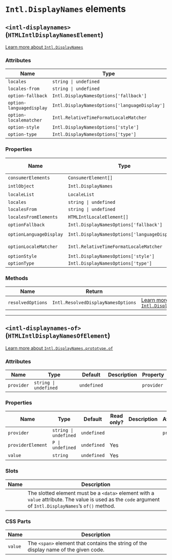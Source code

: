 # `Intl.DisplayNames` elements

## `<intl-displaynames>` (`HTMLIntlDisplayNamesElement`)

[Learn more about `Intl.DisplayNames`](http://developer.mozilla.org/en-US/docs/Web/JavaScript/Reference/Global_Objects/Intl/DisplayNames/DisplayNames)

### Attributes

| Name                     | Type                                          | Default      | Description | Property                |
| ------------------------ | --------------------------------------------- | ------------ | ----------- | ----------------------- |
| `locales`                | `string \| undefined`                         | `undefined`  |             | `locales`               |
| `locales-from`           | `string \| undefined`                         | `undefined`  |             | `localesFrom`           |
| `option-fallback`        | `Intl.DisplayNamesOptions['fallback']`        | `'code'`     |             | `optionFallback`        |
| `option-languagedisplay` | `Intl.DisplayNamesOptions['languageDisplay']` | `'dialect'`  |             | `optionLanguageDisplay` |
| `option-localematcher`   | `Intl.RelativeTimeFormatLocaleMatcher`        | `'best fit'` |             | `optionLocaleMatcher`   |
| `option-style`           | `Intl.DisplayNamesOptions['style']`           | `'long'`     |             | `optionStyle`           |
| `option-type`            | `Intl.DisplayNamesOptions['type']`            | `'language'` |             | `optionType`            |

### Properties

| Name                    | Type                                          | Default      | Read only? | Description | Attribute                |
| ----------------------- | --------------------------------------------- | ------------ | ---------- | ----------- | ------------------------ |
| `consumerElements`      | `ConsumerElement[]`                           | `undefined`  | Yes        |             |                          |
| `intlObject`            | `Intl.DisplayNames`                           | `undefined`  | Yes        |             |                          |
| `localeList`            | `LocaleList`                                  | `undefined`  | Yes        |             |                          |
| `locales`               | `string \| undefined`                         | `undefined`  |            |             | `locales`                |
| `localesFrom`           | `string \| undefined`                         | `undefined`  |            |             | `locales-from`           |
| `localesFromElements`   | `HTMLIntlLocaleElement[]`                     | `undefined`  | Yes        |             |                          |
| `optionFallback`        | `Intl.DisplayNamesOptions['fallback']`        | `'code'`     |            |             | `option-fallback`        |
| `optionLanguageDisplay` | `Intl.DisplayNamesOptions['languageDisplay']` | `'dialect'`  |            |             | `option-languagedisplay` |
| `optionLocaleMatcher`   | `Intl.RelativeTimeFormatLocaleMatcher`        | `'best fit'` |            |             | `option-localematcher`   |
| `optionStyle`           | `Intl.DisplayNamesOptions['style']`           | `'long'`     |            |             | `option-style`           |
| `optionType`            | `Intl.DisplayNamesOptions['type']`            | `'language'` |            |             | `option-type`            |

### Methods

| Name              | Return                             | Description                                                                                                                                                                         |
| ----------------- | ---------------------------------- | ----------------------------------------------------------------------------------------------------------------------------------------------------------------------------------- |
| `resolvedOptions` | `Intl.ResolvedDisplayNamesOptions` | [Learn more about `Intl.DisplayNames.prototype.resolvedOptions`](http://developer.mozilla.org/en-US/docs/Web/JavaScript/Reference/Global_Objects/Intl/DisplayNames/resolvedOptions) |

***

## `<intl-displaynames-of>` (`HTMLIntlDisplayNamesOfElement`)

[Learn more about `Intl.DisplayNames.prototype.of`](http://developer.mozilla.org/en-US/docs/Web/JavaScript/Reference/Global_Objects/Intl/DisplayNames/of)

### Attributes

| Name       | Type                  | Default     | Description | Property   |
| ---------- | --------------------- | ----------- | ----------- | ---------- |
| `provider` | `string \| undefined` | `undefined` |             | `provider` |

### Properties

| Name              | Type                  | Default     | Read only? | Description | Attribute  |
| ----------------- | --------------------- | ----------- | ---------- | ----------- | ---------- |
| `provider`        | `string \| undefined` | `undefined` |            |             | `provider` |
| `providerElement` | `P \| undefined`      | `undefined` | Yes        |             |            |
| `value`           | `string`              | `undefined` | Yes        |             |            |

### Slots

| Name | Description                                                                                                                                               |
| ---- | --------------------------------------------------------------------------------------------------------------------------------------------------------- |
|      | The slotted element must be a `<data>` element with a `value` attribute. The value is used as the `code` argument of `Intl.DisplayNames`’s `of()` method. |

### CSS Parts

| Name    | Description                                                                          |
| ------- | ------------------------------------------------------------------------------------ |
| `value` | The `<span>` element that contains the string of the display name of the given code. |
